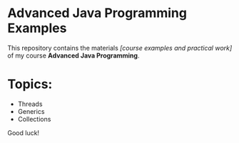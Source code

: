 # Advanced Java Programming Examples

This repository contains the materials *[course examples and practical work]* of my course **Advanced Java Programming**.

# Topics:
- Threads
- Generics
- Collections


Good luck!
